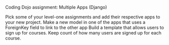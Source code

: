 Coding Dojo assignment: Multiple Apps (Django)

Pick some of your level-one assignments and add their respective apps to your new project.
Make a new model in one of the apps that uses a ForeignKey field to link to the other app
Build a template that allows users to sign up for courses. Keep count of how many users are signed up for each course.
